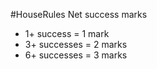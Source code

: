 #HouseRules 
Net success marks
-   1+ success = 1 mark
-   3+ successes = 2 marks
-   6+ successes = 3 marks
